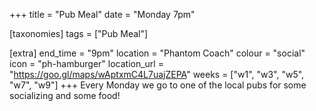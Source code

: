 +++
title = "Pub Meal"
date = "Monday 7pm"

[taxonomies]
tags = ["Pub Meal"]

[extra]
end_time = "9pm"
location = "Phantom Coach"
colour = "social"
icon = "ph-hamburger"
location_url = "https://goo.gl/maps/wAptxmC4L7uajZEPA"
weeks = ["w1", "w3", "w5", "w7", "w9"]
+++
Every Monday we go to one of the local pubs for some socializing and some food!
